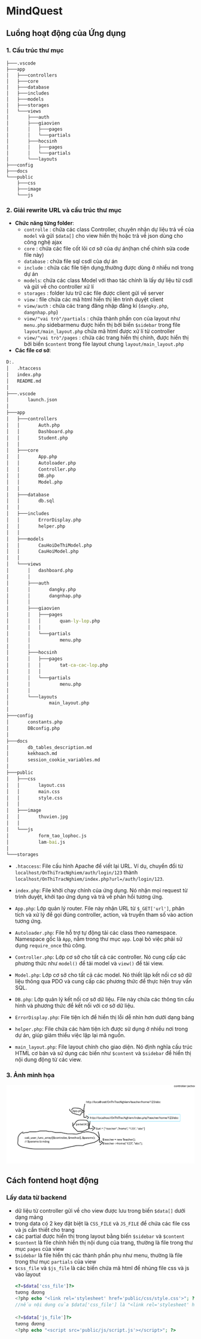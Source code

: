 # MindQuest
## Luồng hoạt động của Ứng dụng
### 1. Cấu trúc thư mục
```
├───.vscode
├───app
│   ├───controllers
│   ├───core       
│   ├───database  
│   ├───includes
│   ├───models
│   ├───storages
│   └───views
│       ├───auth
│       ├───giaovien
│       │   ├───pages
│       │   └───partials
│       ├───hocsinh
│       │   ├───pages
│       │   └───partials
│       └───layouts
├───config
├───docs
└───public
    ├───css
    ├───image
    └───js

```
### 2. Giải  rewrite URL và cấu trúc thư mục
- __Chức năng từng folder__:
  - `controlle` : chứa các class Controller, chuyên nhận dự liệu trả về của `model` và gửi `$data[]` cho view hiển thị hoặc trả về json dùng cho công nghệ ajax
  - `core` : chứa các file cốt lõi cơ sở của dự án(hạn chế chính sửa code file này)
  - `database` : chứa file sql csdl của dự án
  - `include` : chứa các file tiện dụng,thường được dùng ở nhiều nơi trong dự án
  - `models`: chứa các class Model với thao tác chính là lấy dự liệu từ csdl và gửi về cho controller xử lí
  - `storages` : folder lưu trữ các file được client gửi về server
  - `view` : file chứa các mã html hiển thị lên trình duyệt client
  - `view/auth` : chứa các trang đăng nhập đăng kí (`dangky.php`,  `dangnhap.php`)
  - `view/"vai trò"/partials` :  chứa thành phần con của layout như `menu.php` sidebarmenu được hiển thị bởi biển `$sidebar` trong file `layout/main_layout.php` chứa mã html được xử lí từ controller 
  - `view/"vai trò"/pages` : chứa các trang hiển thị chính, được hiển thị bởi biến `$content` trong file layout chung `layout/main_layout.php`
- __Các file cơ sở__:
```cmd
D:.
│   .htaccess
│   index.php
│   README.md
│
├───.vscode
│       launch.json
│
├───app
│   ├───controllers
│   │       Auth.php
│   │       Dashboard.php
│   │       Student.php
│   │
│   ├───core
│   │       App.php
│   │       Autoloader.php
│   │       Controller.php
│   │       DB.php
│   │       Model.php
│   │
│   ├───database
│   │       db.sql
│   │
│   ├───includes
│   │       ErrorDisplay.php
│   │       helper.php
│   │
│   ├───models
│   │       CauHoiDeThiModel.php
│   │       CauHoiModel.php
│   │
│   └───views
│       │   dashboard.php
│       │
│       ├───auth
│       │       dangky.php
│       │       dangnhap.php
│       │
│       ├───giaovien
│       │   ├───pages
│       │   │       quan-ly-lop.php
│       │   │
│       │   └───partials
│       │           menu.php
│       │
│       ├───hocsinh
│       │   ├───pages
│       │   │       tat-ca-cac-lop.php
│       │   │
│       │   └───partials
│       │           menu.php
│       │
│       └───layouts
│               main_layout.php
│
├───config
│       constants.php
│       DBconfig.php
│
├───docs
│       db_tables_description.md
│       kekhoach.md
│       session_cookie_variables.md
│
├───public
│   ├───css
│   │       layout.css
│   │       main.css
│   │       style.css
│   │
│   ├───image
│   │       thuvien.jpg
│   │
│   └───js
│           form_tao_lophoc.js
│           lam-bai.js
│
└───storages

```

- `.htaccess`: File cấu hình Apache để viết lại URL. Ví dụ, chuyển đổi từ `localhost/OnThiTracNghiem/auth/login/123` thành `localhost/OnThiTracNghiem/index.php?url=/auth/login/123`.

- `index.php`: File khởi chạy chính của ứng dụng. Nó nhận mọi request từ trình duyệt, khởi tạo ứng dụng và trả về phản hồi tương ứng.

- `App.php`: Lớp quản lý router. File này nhận URL từ `$_GET['url']`, phân tích và xử lý để gọi đúng controller, action, và truyền tham số vào action tương ứng.

- `Autoloader.php`: File hỗ trợ tự động tải các class theo namespace. Namespace gốc là `App`, nằm trong thư mục `app`. Loại bỏ việc phải sử dụng `require_once` thủ công.

- `Controller.php`: Lớp cơ sở cho tất cả các controller. Nó cung cấp các phương thức như `model()` để tải model và `view()` để tải view.

- `Model.php`: Lớp cơ sở cho tất cả các model. Nó thiết lập kết nối cơ sở dữ liệu thông qua PDO và cung cấp các phương thức để thực hiện truy vấn SQL.

- `DB.php`: Lớp quản lý kết nối cơ sở dữ liệu. File này chứa các thông tin cấu hình và phương thức để kết nối với cơ sở dữ liệu.

- `ErrorDisplay.php`: File tiện ích để hiển thị lỗi dễ nhìn hơn dưới dạng bảng

- `helper.php`: File chứa các hàm tiện ích được sử dụng ở nhiều nơi trong dự án, giúp giảm thiểu việc lặp lại mã nguồn.


- `main_layout.php`: File layout chính cho giao diện. Nó định nghĩa cấu trúc HTML cơ bản và sử dụng các biến như `$content` và `$sidebar` để hiển thị nội dung động từ các view.

### 3. Ảnh minh họa
![alt text](public/image/mota.png "Thư viện ảnh")

## Cách fontend hoạt động
### Lấy data từ backend
- dữ liệu từ controller gửi về cho view được lưu trong biến `$data[]` dưới dạng mảng
- trong data có 2 key đặt biệt là `CSS_FILE` và `JS_FILE` để chứa các file css và js cần thiết cho trang
- các partial được hiển thị trong layout bằng biến `$sidebar` và `$content`
- `$content` là file chính hiển thị nội dung của trang, thường là file trong thư mục `pages` của view
- `$sidebar` là file hiển thị các thành phần phụ như menu, thường là file trong thư mục `partials` của view
- `$css_file` và `$js_file` là các biến chứa mã html để nhúng file css và js vào layout 
  ```php
  <?=$data['css_file']?>
  tương đương
  <?php echo "<link rel='stylesheet' href='public/css/style.css'>"; ?>
  //nếu nội dung của $data['css_file'] là "<link rel='stylesheet' href='public/css/style.css'>"

  <?=$data['js_file']?>
  tương đương
  <?php echo "<script src='public/js/script.js'></script>"; ?>
  ```
